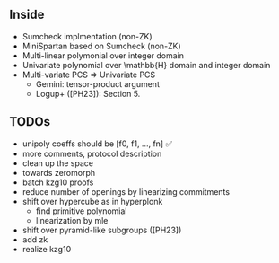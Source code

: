 ## Inside 

- Sumcheck implmentation (non-ZK)
- MiniSpartan based on Sumcheck (non-ZK)
- Multi-linear polymonial over integer domain
- Univariate polynomial over \mathbb{H} domain and integer domain
- Multi-variate PCS => Univariate PCS
    - Gemini: tensor-product argument
    - Logup+ ([PH23]): Section 5.

## TODOs

- unipoly coeffs should be [f0, f1, ..., fn] ✅
- more comments, protocol description 
- clean up the space
- towards zeromorph
- batch kzg10 proofs
- reduce number of openings by linearizing commitments
- shift over hypercube as in hyperplonk
    - find primitive polynomial
    - linearization by mle
- shift over pyramid-like subgroups ([PH23])
- add zk
- realize kzg10


